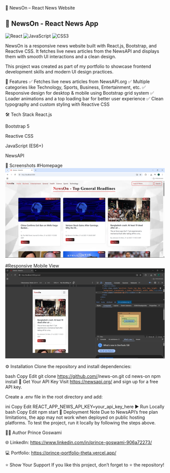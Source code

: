 📰 NewsOn – React News Website
## 📰 NewsOn - React News App

![React](https://img.shields.io/badge/React-20232A?style=for-the-badge&logo=react&logoColor=61DAFB)
![JavaScript](https://img.shields.io/badge/JavaScript-yellow?style=for-the-badge&logo=javascript&logoColor=black)
![CSS3](https://img.shields.io/badge/CSS3-264de4?style=for-the-badge&logo=css3&logoColor=white)

NewsOn is a responsive news website built with React.js, Bootstrap, and Reactive CSS. It fetches live news articles from the NewsAPI and displays them with smooth UI interactions and a clean design.

This project was created as part of my portfolio to showcase frontend development skills and modern UI design practices.

🚀 Features
✅ Fetches live news articles from NewsAPI.org
✅ Multiple categories like Technology, Sports, Business, Entertainment, etc.
✅ Responsive design for desktop & mobile using Bootstrap grid system
✅ Loader animations and a top loading bar for better user experience
✅ Clean typography and custom styling with Reactive CSS

🛠️ Tech Stack
React.js

Bootstrap 5

Reactive CSS

JavaScript (ES6+)

NewsAPI

📸 Screenshots
#Homepage
![Home Page](./public/homepage.png)

#Responsive Mobile View
![Mobile View](./public/mobileview.png)


⚙️ Installation
Clone the repository and install dependencies:

bash
Copy
Edit
git clone https://github.com/<your-username>/news-on.git
cd news-on
npm install
🔑 Get Your API Key
Visit https://newsapi.org/ and sign up for a free API key.

Create a .env file in the root directory and add:

ini
Copy
Edit
REACT_APP_NEWS_API_KEY=your_api_key_here
▶️ Run Locally
bash
Copy
Edit
npm start
🚨 Deployment Note
Due to NewsAPI’s free plan limitations, the app may not work when deployed on public hosting platforms. To test the project, run it locally by following the steps above.

👨‍💻 Author
Prince Goswami

🌐 LinkedIn: https://www.linkedin.com/in/prince-goswami-906a72273/

💻 Portfolio: https://prince-portfolio-theta.vercel.app/

⭐ Show Your Support
If you like this project, don’t forget to ⭐ the repository!
